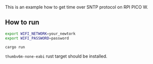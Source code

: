 
This is an example how to get time over SNTP protocol on RPI PICO W.

## How to run

```bash
export WIFI_NETWORK=your_newtork
export WIFI_PASSWORD=password

cargo run
```

`thumbv6m-none-eabi` rust target should be installed.
